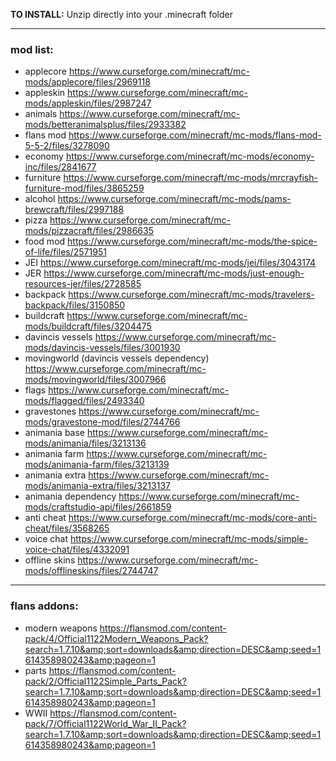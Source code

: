 **TO INSTALL:**
Unzip directly into your .minecraft folder 

---


### **mod list:**

- applecore https://www.curseforge.com/minecraft/mc-mods/applecore/files/2969118
- appleskin https://www.curseforge.com/minecraft/mc-mods/appleskin/files/2987247
- animals https://www.curseforge.com/minecraft/mc-mods/betteranimalsplus/files/2933382
- flans mod https://www.curseforge.com/minecraft/mc-mods/flans-mod-5-5-2/files/3278090
- economy https://www.curseforge.com/minecraft/mc-mods/economy-inc/files/2841677
- furniture https://www.curseforge.com/minecraft/mc-mods/mrcrayfish-furniture-mod/files/3865259
- alcohol https://www.curseforge.com/minecraft/mc-mods/pams-brewcraft/files/2997188
- pizza https://www.curseforge.com/minecraft/mc-mods/pizzacraft/files/2986635
- food mod https://www.curseforge.com/minecraft/mc-mods/the-spice-of-life/files/2571951
- JEI https://www.curseforge.com/minecraft/mc-mods/jei/files/3043174
- JER https://www.curseforge.com/minecraft/mc-mods/just-enough-resources-jer/files/2728585
- backpack https://www.curseforge.com/minecraft/mc-mods/travelers-backpack/files/3150850
- buildcraft https://www.curseforge.com/minecraft/mc-mods/buildcraft/files/3204475
- davincis vessels https://www.curseforge.com/minecraft/mc-mods/davincis-vessels/files/3001930
- movingworld (davincis vessels dependency) https://www.curseforge.com/minecraft/mc-mods/movingworld/files/3007966
- flags https://www.curseforge.com/minecraft/mc-mods/flagged/files/2493340
- gravestones https://www.curseforge.com/minecraft/mc-mods/gravestone-mod/files/2744766
- animania base https://www.curseforge.com/minecraft/mc-mods/animania/files/3213136
- animania farm https://www.curseforge.com/minecraft/mc-mods/animania-farm/files/3213139
- animania extra https://www.curseforge.com/minecraft/mc-mods/animania-extra/files/3213137
- animania dependency https://www.curseforge.com/minecraft/mc-mods/craftstudio-api/files/2661859
- anti cheat https://www.curseforge.com/minecraft/mc-mods/core-anti-cheat/files/3568265
- voice chat https://www.curseforge.com/minecraft/mc-mods/simple-voice-chat/files/4332091
- offline skins https://www.curseforge.com/minecraft/mc-mods/offlineskins/files/2744747

---

### **flans addons:**

- modern weapons https://flansmod.com/content-pack/4/Official1122Modern_Weapons_Pack?search=1.7.10&amp;sort=downloads&amp;direction=DESC&amp;seed=1614358980243&amp;pageon=1
- parts https://flansmod.com/content-pack/2/Official1122Simple_Parts_Pack?search=1.7.10&amp;sort=downloads&amp;direction=DESC&amp;seed=1614358980243&amp;pageon=1
- WWII https://flansmod.com/content-pack/7/Official1122World_War_II_Pack?search=1.7.10&amp;sort=downloads&amp;direction=DESC&amp;seed=1614358980243&amp;pageon=1
